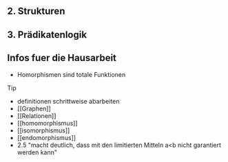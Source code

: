 ## 2. Strukturen
## 3. Prädikatenlogik

## Infos fuer die Hausarbeit
- Homorphismen sind totale Funktionen

> [!TIP]
> -  definitionen schrittweise abarbeiten
> - [[Graphen]]
> - [[Relationen]]
> -  [[homomorphismus]]
> - [[isomorphismus]]
> - [[endomorphismus]]
> - 2.5 "macht deutlich, dass mit den limitierten Mitteln a<b nicht garantiert werden kann"


